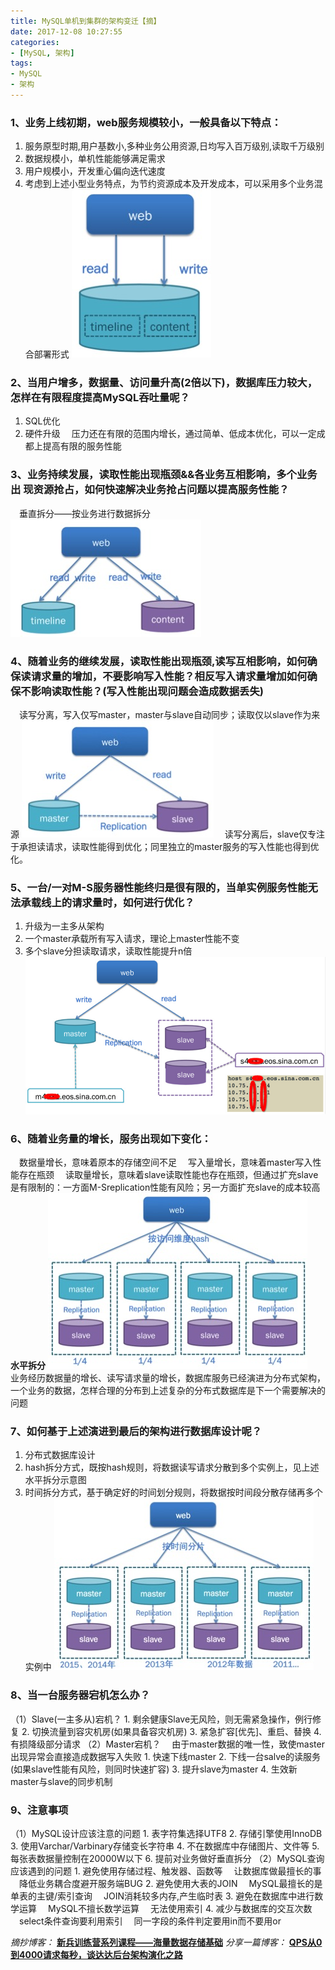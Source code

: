 ```yaml
---
title: MySQL单机到集群的架构变迁【摘】
date: 2017-12-08 10:27:55
categories: 
- [MySQL, 架构]
tags:
- MySQL
- 架构
---
```

### 1、业务上线初期，web服务规模较小，一般具备以下特点：
1. 服务原型时期,用户基数小,多种业务公用资源,日均写入百万级别,读取千万级别
2. 数据规模小，单机性能能够满足需求
3. 用户规模小，开发重心偏向迭代速度
4. 考虑到上述小型业务特点，为节约资源成本及开发成本，可以采用多个业务混合部署形式
![](/uploads/2017/12/mysql_read_write_01.jpg)
<!--more-->
### 2、当用户增多，数据量、访问量升高(2倍以下)，数据库压力较大，怎样在有限程度提高MySQL吞吐量呢？
1. SQL优化
2. 硬件升级
　压力还在有限的范围内增长，通过简单、低成本优化，可以一定成都上提高有限的服务性能

### 3、业务持续发展，读取性能出现瓶颈&&各业务互相影响，多个业务出 现资源抢占，如何快速解决业务抢占问题以提高服务性能？
　垂直拆分——按业务进行数据拆分
![](/uploads/2017/12/mysql_read_write_02.jpg)

### 4、随着业务的继续发展，读取性能出现瓶颈,读写互相影响，如何确保读请求量的增加，不要影响写入性能？相反写入请求量增加如何确保不影响读取性能？(写入性能出现问题会造成数据丢失)
　读写分离，写入仅写master，master与slave自动同步；读取仅以slave作为来源
![](/uploads/2017/12/mysql_read_write_03.jpg)
　读写分离后，slave仅专注于承担读请求，读取性能得到优化；同里独立的master服务的写入性能也得到优化。

### 5、一台/一对M-S服务器性能终归是很有限的，当单实例服务性能无法承载线上的请求量时，如何进行优化？
1. 升级为一主多从架构
2. 一个master承载所有写入请求，理论上master性能不变
3. 多个slave分担读取请求，读取性能提升n倍
![](/uploads/2017/12/mysql_read_write_04.jpg)

### 6、随着业务量的增长，服务出现如下变化：
　数据量增长，意味着原本的存储空间不足
　写入量增长，意味着master写入性能存在瓶颈
　读取量增长，意味着slave读取性能也存在瓶颈，但通过扩充slave是有限制的：一方面M-Sreplication性能有风险；另一方面扩充slave的成本较高
**水平拆分**
![](/uploads/2017/12/mysql_read_write_05.jpg)
　业务经历数据量的增长、读写请求量的增长，数据库服务已经演进为分布式架构，一个业务的数据，怎样合理的分布到上述复杂的分布式数据库是下一个需要解决的问题

### 7、如何基于上述演进到最后的架构进行数据库设计呢？
1. 分布式数据库设计
2. hash拆分方式，既按hash规则，将数据读写请求分散到多个实例上，见上述水平拆分示意图
3. 时间拆分方式，基于确定好的时间划分规则，将数据按时间段分散存储再多个实例中
![](/uploads/2017/12/mysql_read_write_06.jpg)

### 8、当一台服务器宕机怎么办？
（1）Slave(一主多从)宕机？
	1. 剩余健康Slave无风险，则无需紧急操作，例行修复
	2. 切换流量到容灾机房(如果具备容灾机房)
	3. 紧急扩容[优先]、重启、替换
	4. 有损降级部分请求
（2）Master宕机？
　由于master数据的唯一性，致使master出现异常会直接造成数据写入失败
	1. 快速下线master
	2. 下线一台salve的读服务(如果slave性能有风险，则同时快速扩容)
	3. 提升slave为master
	4. 生效新master与slave的同步机制

### 9、注意事项
（1）MySQL设计应该注意的问题
	1. 表字符集选择UTF8
	2. 存储引擎使用InnoDB
	3. 使用Varchar/Varbinary存储变长字符串
	4. 不在数据库中存储图片、文件等
	5. 每张表数据量控制在20000W以下
	6. 提前对业务做好垂直拆分
（2）MySQL查询应该遇到的问题
	1. 避免使用存储过程、触发器、函数等
	　让数据库做最擅长的事
	　降低业务耦合度避开服务端BUG
	2. 避免使用大表的JOIN
	　MySQL最擅长的是单表的主键/索引查询
	　JOIN消耗较多内存,产生临时表
	3. 避免在数据库中进行数学运算
	　MySQL不擅长数学运算
	　无法使用索引
	4. 减少与数据库的交互次数
	　select条件查询要利用索引
	　同一字段的条件判定要用in而不要用or

*摘抄博客：*
**[新兵训练营系列课程——海量数据存储基础](https://weibo.com/p/1001643874615465508614)**
*分享一篇博客：*
**[QPS从0到4000请求每秒，谈达达后台架构演化之路](http://blog.csdn.net/czbing308722240/article/details/52350219)**